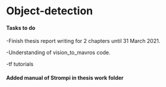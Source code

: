 # Object-detection


#### Tasks to do

-Finish thesis report writing for 2 chapters until 31 March 2021.

-Understanding of vision_to_mavros code.

-tf tutorials



#### Added manual of Strompi in thesis work folder



